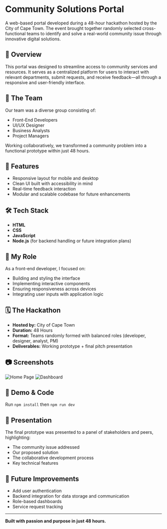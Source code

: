 # Community Solutions Portal

A web-based portal developed during a 48-hour hackathon hosted by the City of Cape Town. The event brought together randomly selected cross-functional teams to identify and solve a real-world community issue through innovative digital solutions.

## 🧠 Overview

This portal was designed to streamline access to community services and resources. It serves as a centralized platform for users to interact with relevant departments, submit requests, and receive feedback—all through a responsive and user-friendly interface.

## 👥 The Team

Our team was a diverse group consisting of:
- Front-End Developers
- UI/UX Designer
- Business Analysts
- Project Managers

Working collaboratively, we transformed a community problem into a functional prototype within just 48 hours.

## 🚀 Features

- Responsive layout for mobile and desktop
- Clean UI built with accessibility in mind
- Real-time feedback interaction
- Modular and scalable codebase for future enhancements

## 🛠️ Tech Stack

- **HTML**
- **CSS**
- **JavaScript**
- **Node.js** (for backend handling or future integration plans)

## 🧩 My Role

As a front-end developer, I focused on:
- Building and styling the interface
- Implementing interactive components
- Ensuring responsiveness across devices
- Integrating user inputs with application logic

## 🗓️ The Hackathon

- **Hosted by:** City of Cape Town
- **Duration:** 48 Hours
- **Format:** Teams randomly formed with balanced roles (developer, designer, analyst, PM)
- **Deliverables:** Working prototype + final pitch presentation

## 📷 Screenshots
![Home Page](https://github.com/user-attachments/assets/6f5650ae-5493-4ad3-87d2-c5771980bc93)
![Dashboard](https://github.com/user-attachments/assets/7474b4c0-ac36-42e0-904f-08b688871b58)

## 🔗 Demo & Code

Run ```npm install```
then ```npm run dev```
## 📢 Presentation

The final prototype was presented to a panel of stakeholders and peers, highlighting:
- The community issue addressed
- Our proposed solution
- The collaborative development process
- Key technical features

## 📌 Future Improvements

- Add user authentication
- Backend integration for data storage and communication
- Role-based dashboards
- Service request tracking

---

**Built with passion and purpose in just 48 hours.**

